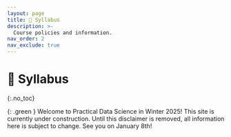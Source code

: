 ```yaml
---
layout: page
title: 📖 Syllabus
description: >-
  Course policies and information.
nav_order: 2
nav_exclude: true
---
```


# 📖 Syllabus
{:.no_toc}
<!-- 
## Table of contents
{: .no_toc .text-delta }

1. TOC
{:toc}

--- -->

{: .green }
Welcome to Practical Data Science in Winter 2025! This site is currently under construction. Until this disclaimer is removed, all information here is subject to change. See you on January 8th!